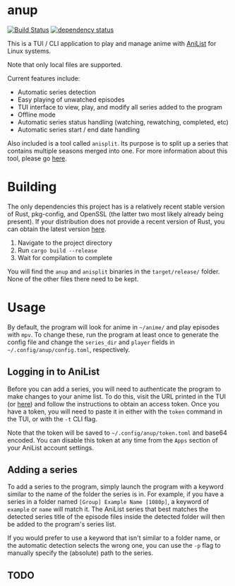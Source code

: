 # anup

[![Build Status](https://travis-ci.org/Acizza/anup.svg?branch=rewrite)](https://travis-ci.org/Acizza/anup)
[![dependency status](https://deps.rs/repo/github/acizza/anup/status.svg)](https://deps.rs/repo/github/acizza/anup)

This is a TUI / CLI application to play and manage anime with [AniList](https://anilist.co) for Linux systems.

Note that only local files are supported.

Current features include:
* Automatic series detection
* Easy playing of unwatched episodes
* TUI interface to view, play, and modify all series added to the program
* Offline mode
* Automatic series status handling (watching, rewatching, completed, etc)
* Automatic series start / end date handling

Also included is a tool called `anisplit`. Its purpose is to split up a series that contains multiple seasons merged into one.
For more information about this tool, please go [here](anisplit/).

# Building

The only dependencies this project has is a relatively recent stable version of Rust, pkg-config, and OpenSSL (the latter two most likely already being present).
If your distribution does not provide a recent version of Rust, you can obtain the latest version [here](https://rustup.rs/).

1. Navigate to the project directory
2. Run `cargo build --release`
3. Wait for compilation to complete

You will find the `anup` and `anisplit` binaries in the `target/release/` folder. None of the other files there need to be kept.

# Usage

By default, the program will look for anime in `~/anime/` and play episodes with `mpv`. To change these, run the program at least once to generate the config file and change the `series_dir` and `player` fields in `~/.config/anup/config.toml`, respectively.

## Logging in to AniList

Before you can add a series, you will need to authenticate the program to make changes to your anime list. To do this, visit the URL printed in the TUI (or [here](https://anilist.co/api/v2/oauth/authorize?client_id=427&response_type=token)) and follow the instructions to obtain an access token. Once you have a token, you will need to paste it in either with the `token` command in the TUI, or with the `-t` CLI flag.

Note that the token will be saved to `~/.config/anup/token.toml` and base64 encoded. You can disable this token at any time from the `Apps` section of your AniList account settings.

## Adding a series

To add a series to the program, simply launch the program with a keyword similar to the name of the folder the series is in.
For example, if you have a series in a folder named `[Group] Example Name [1080p]`, a keyword of `example` or `name` will match it. The AniList series that best matches the detected series title of the episode files inside the detected folder will then be added to the program's series list.

If you would prefer to use a keyword that isn't similar to a folder name, or the automatic detection selects the wrong one, you can use the `-p` flag to manually specify the (absolute) path to the series.

## TODO